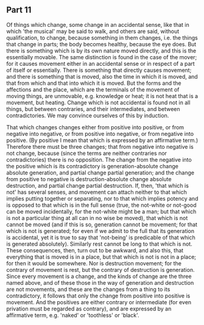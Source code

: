 ## Part 11

Of things which change, some change in an accidental sense, like that in which 'the musical' may be said to walk, and others are said, without qualification, to change, because something in them changes, i.e.
the things that change in parts; the body becomes healthy, because the eye does.
But there is something which is by its own nature moved directly, and this is the essentially movable.
The same distinction is found in the case of the mover; for it causes movement either in an accidental sense or in respect of a part of itself or essentially.
There is something that directly causes movement; and there is something that is moved, also the time in which it is moved, and that from which and that into which it is moved.
But the forms and the affections and the place, which are the terminals of the movement of moving things, are unmovable, e.g.
knowledge or heat; it is not heat that is a movement, but heating.
Change which is not accidental is found not in all things, but between contraries, and their intermediates, and between contradictories.
We may convince ourselves of this by induction.

That which changes changes either from positive into positive, or from negative into negative, or from positive into negative, or from negative into positive.
(By positive I mean that which is expressed by an affirmative term.)
Therefore there must be three changes; that from negative into negative is not change, because (since the terms are neither contraries nor contradictories) there is no opposition.
The change from the negative into the positive which is its contradictory is generation-absolute change absolute generation, and partial change partial generation; and the change from positive to negative is destruction-absolute change absolute destruction, and partial change partial destruction.
If, then, 'that which is not' has several senses, and movement can attach neither to that which implies putting together or separating, nor to that which implies potency and is opposed to that which is in the full sense (true, the not-white or not-good can be moved incidentally, for the not-white might be a man; but that which is not a particular thing at all can in no wise be moved), that which is not cannot be moved (and if this is so, generation cannot be movement; for that which is not is generated; for even if we admit to the full that its generation is accidental, yet it is true to say that 'not-being' is predicable of that which is generated absolutely).
Similarly rest cannot be long to that which is not.
These consequences, then, turn out to be awkward, and also this, that everything that is moved is in a place, but that which is not is not in a place; for then it would be somewhere.
Nor is destruction movement; for the contrary of movement is rest, but the contrary of destruction is generation.
Since every movement is a change, and the kinds of change are the three named above, and of these those in the way of generation and destruction are not movements, and these are the changes from a thing to its contradictory, it follows that only the change from positive into positive is movement.
And the positives are either contrary or intermediate (for even privation must be regarded as contrary), and are expressed by an affirmative term, e.g.
'naked' or 'toothless' or 'black'.

